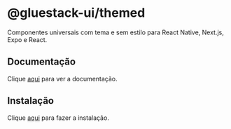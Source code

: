 # @gluestack-ui/themed

Componentes universais com tema e sem estilo para React Native, Next.js, Expo e React.

## Documentação

Clique [aqui](https://gluestack.io) para ver a documentação.

## Instalação

Clique [aqui](https://www.npmjs.com/package/@gluestack-ui/themed) para fazer a instalação.